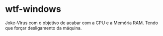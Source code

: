 # wtf-windows
Joke-Vírus com o objetivo de acabar com a CPU e a Memória RAM. Tendo que forçar desligamento da máquina.
